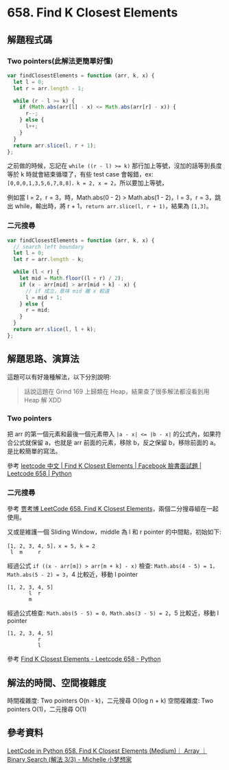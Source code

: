 # 658. Find K Closest Elements

## 解題程式碼

### Two pointers(此解法更簡單好懂)

```javascript
var findClosestElements = function (arr, k, x) {
  let l = 0;
  let r = arr.length - 1;

  while (r - l >= k) {
    if (Math.abs(arr[l] - x) <= Math.abs(arr[r] - x)) {
      r--;
    } else {
      l++;
    }
  }
  return arr.slice(l, r + 1);
};
```

之前做的時候，忘記在 `while ((r - l) >= k)` 那行加上等號，沒加的話等到長度等於 k 時就會結束循環了，有些 test case 會報錯，ex: `[0,0,0,1,3,5,6,7,8,8]，k = 2, x = 2`，所以要加上等號，

例如當 l = 2，r = 3，時，Math.abs(0 - 2) > Math.abs(1 - 2)，l = 3，r = 3，跳出 while，輸出時，將 r + 1，`return arr.slice(l, r + 1)`，結果為 `[1,3]`。

### 二元搜尋

```javascript
var findClosestElements = function (arr, k, x) {
  // search left boundary
  let l = 0;
  let r = arr.length - k;

  while (l < r) {
    let mid = Math.floor((l + r) / 2);
    if (x - arr[mid] > arr[mid + k] - x) {
      // if 成立，意味 mid 離 x 較遠
      l = mid + 1;
    } else {
      r = mid;
    }
  }
  return arr.slice(l, l + k);
};
```

## 解題思路、演算法

這題可以有好幾種解法，以下分別說明:

> 話說這題在 Grind 169 上歸類在 Heap，結果查了很多解法都沒看到用 Heap 解 XDD

### Two pointers

把 arr 的第一個元素和最後一個元素帶入 `|a - x| <= |b - x|` 的公式內，如果符合公式就保留 a，也就是 arr 前面的元素，移除 b，反之保留 b，移除前面的 a。是比較簡單的寫法。

參考 [leetcode 中文 | Find K Closest Elements | Facebook 臉書面試題 | Leetcode 658 | Python](https://youtu.be/veHIIF0Nl0o)

### 二元搜尋

參考 [贾考博 LeetCode 658. Find K Closest Elements](https://youtu.be/Wwdkfr2yHa4)，兩個二分搜尋組在一起使用。

又或是維護一個 Sliding Window，middle 為 l 和 r pointer 的中間點，初始如下:

```
[1, 2, 3, 4, 5]，x = 5, k = 2
 l  m     r
```

經過公式 `if ((x - arr[m]) > arr[m + k] - x)` 檢查: `Math.abs(4 - 5) = 1，Math.abs(5 - 2) = 3`，4 比較近，移動 l pointer

```
[1, 2, 3, 4, 5]
       l  r
       m
```

經過公式檢查: `Math.abs(5 - 5) = 0，Math.abs(3 - 5) = 2`，5 比較近，移動 l pointer

```
[1, 2, 3, 4, 5]
          r
          l
```

參考 [Find K Closest Elements - Leetcode 658 - Python](https://youtu.be/o-YDQzHoaKM)

## 解法的時間、空間複雜度

時間複雜度: Two pointers O(n - k)，二元搜尋 O(log n + k)
空間複雜度: Two pointers O(1)，二元搜尋 O(1)

## 參考資料

[LeetCode in Python 658. Find K Closest Elements (Medium)｜ Array ｜ Binary Search (解法 3/3) - Michelle 小梦想家](https://youtu.be/rUkOqWPp8Iw)
